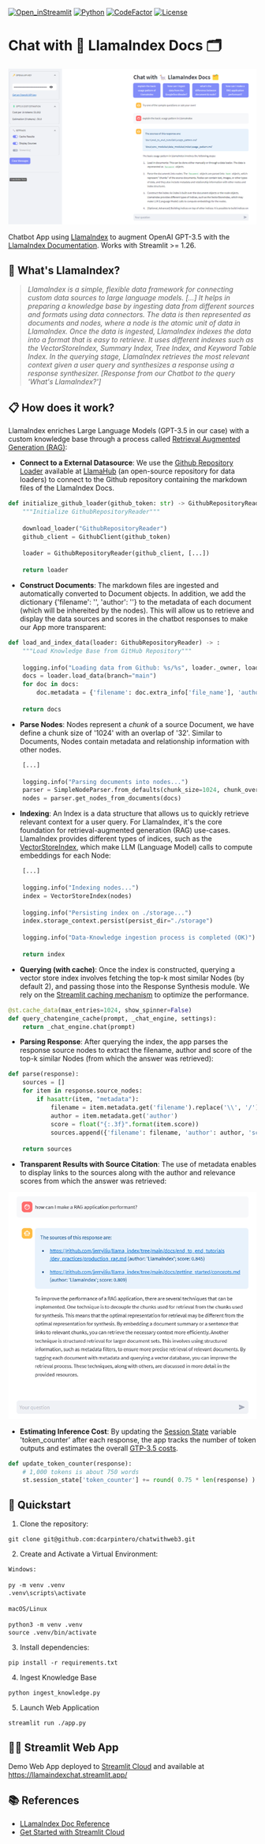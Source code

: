 [![Open_inStreamlit](https://img.shields.io/badge/Open%20In-Streamlit-red?logo=Streamlit)](https://llamaindexchat.streamlit.app/)
[![Python](https://img.shields.io/badge/python-%203.8-blue.svg)](https://www.python.org/)
[![CodeFactor](https://www.codefactor.io/repository/github/dcarpintero/llamaindexchat/badge)](https://www.codefactor.io/repository/github/dcarpintero/llamaindexchat)
[![License](https://img.shields.io/badge/license-MIT-green.svg)](https://github.com/dcarpintero/st-newsapi-connector/blob/main/LICENSE)

# Chat with 🦙 LlamaIndex Docs 🗂️

<p align="center">
  <img src="./assets/llamaindexchat.png">
</p>

Chatbot App using [LlamaIndex](https://www.llamaindex.ai/) to augment OpenAI GPT-3.5 with the [LlamaIndex Documentation](https://gpt-index.readthedocs.io/en/latest/index.html). Works with Streamlit >= 1.26. 

## 🦙 What's LlamaIndex?

> *LlamaIndex is a simple, flexible data framework for connecting custom data sources to large language models. [...] It helps in preparing a knowledge base by ingesting data from different sources and formats using data connectors. The data is then represented as documents and nodes, where a node is the atomic unit of data in LlamaIndex. Once the data is ingested, LlamaIndex indexes the data into a format that is easy to retrieve. It uses different indexes such as the VectorStoreIndex, Summary Index, Tree Index, and Keyword Table Index. In the querying stage, LlamaIndex retrieves the most relevant context given a user query and synthesizes a response using a response synthesizer. [Response from our Chatbot to the query 'What's LlamaIndex?']*

## 📋 How does it work?

LlamaIndex enriches Large Language Models (GPT-3.5 in our case) with a custom knowledge base through a process called [Retrieval Augmented Generation (RAG)](https://research.ibm.com/blog/retrieval-augmented-generation-RAG):

- **Connect to a External Datasource**: We use the [Github Repository Loader](https://llamahub.ai/l/github_repo) available at [LlamaHub](https://llamahub.ai/) (an open-source repository for data loaders) to connect to the Github repository containing the markdown files of the LlamaIndex Docs.

```python
def initialize_github_loader(github_token: str) -> GithubRepositoryReader:
    """Initialize GithubRepositoryReader"""	

    download_loader("GithubRepositoryReader")
    github_client = GithubClient(github_token)

    loader = GithubRepositoryReader(github_client, [...])

    return loader
```

- **Construct Documents**: The markdown files are ingested and automatically converted to Document objects. In addition, we add the dictionary {'filename': '', 'author': ''} to the metadata of each document (which will be inhereited by the nodes). This will allow us to retrieve and display the data sources and scores in the chatbot responses to make our App more transparent:

```python
def load_and_index_data(loader: GithubRepositoryReader) -> :
    """Load Knowledge Base from GitHub Repository"""

    logging.info("Loading data from Github: %s/%s", loader._owner, loader._repo)
    docs = loader.load_data(branch="main")
    for doc in docs:
        doc.metadata = {'filename': doc.extra_info['file_name'], 'author': "LlamaIndex"}
        
    return docs
```

- **Parse Nodes**: Nodes represent a *chunk* of a source Document, we have define a chunk size of '1024' with an overlap of '32'. Similar to Documents, Nodes contain metadata and relationship information with other nodes.
```python
    [...]

    logging.info("Parsing documents into nodes...")
    parser = SimpleNodeParser.from_defaults(chunk_size=1024, chunk_overlap=32)
    nodes = parser.get_nodes_from_documents(docs)
```

- **Indexing**: An Index is a data structure that allows us to quickly retrieve relevant context for a user query. For LlamaIndex, it's the core foundation for retrieval-augmented generation (RAG) use-cases. LlamaIndex provides different types of indices, such as the [VectorStoreIndex](https://gpt-index.readthedocs.io/en/latest/core_modules/data_modules/index/index_guide.html), which make LLM (Language Model) calls to compute embeddings for each Node:

```python
    [...]

    logging.info("Indexing nodes...")
    index = VectorStoreIndex(nodes)

    logging.info("Persisting index on ./storage...")
    index.storage_context.persist(persist_dir="./storage")
        
    logging.info("Data-Knowledge ingestion process is completed (OK)")

    return index
```

- **Querying (with cache)**: Once the index is constructed, querying a vector store index involves fetching the top-k most similar Nodes (by default 2), and passing those into the Response Synthesis module. We rely on the [Streamlit caching mechanism](https://docs.streamlit.io/library/advanced-features/caching) to optimize the performance.

```python
@st.cache_data(max_entries=1024, show_spinner=False)
def query_chatengine_cache(prompt, _chat_engine, settings):
    return _chat_engine.chat(prompt)
```

- **Parsing Response**: After querying the index, the app parses the response source nodes to extract the filename, author and score of the top-k similar Nodes (from which the answer was retrieved):

```python
def parse(response):
    sources = []
    for item in response.source_nodes:
        if hasattr(item, "metadata"):
            filename = item.metadata.get('filename').replace('\\', '/')
            author = item.metadata.get('author')
            score = float("{:.3f}".format(item.score))
            sources.append({'filename': filename, 'author': author, 'score': score})
    
    return sources
```

- **Transparent Results with Source Citation**: The use of metadata enables to display links to the sources along with the author and relevance scores from which the answer was retrieved:

<p align="center">
  <img src="./assets/sourcecitation.png">
</p>


- **Estimating Inference Cost**: By updating the [Session State](https://docs.streamlit.io/library/api-reference/session-state) variable 'token_counter' after each response, the app tracks the number of token outputs and estimates the overall [GTP-3.5 costs](https://openai.com/pricing). 

```python
def update_token_counter(response):
    # 1,000 tokens is about 750 words
    st.session_state['token_counter'] += round( 0.75 * len(response) )
```


## 🚀 Quickstart

1. Clone the repository:
```
git clone git@github.com:dcarpintero/chatwithweb3.git
```

2. Create and Activate a Virtual Environment:

```
Windows:

py -m venv .venv
.venv\scripts\activate

macOS/Linux

python3 -m venv .venv
source .venv/bin/activate
```

3. Install dependencies:

```
pip install -r requirements.txt
```

4. Ingest Knowledge Base
```
python ingest_knowledge.py
```

5. Launch Web Application

```
streamlit run ./app.py
```

## 👩‍💻 Streamlit Web App

Demo Web App deployed to [Streamlit Cloud](https://streamlit.io/cloud) and available at https://llamaindexchat.streamlit.app/ 

## 📚 References

- [LLamaIndex Doc Reference](https://gpt-index.readthedocs.io/en/latest/index.html)
- [Get Started with Streamlit Cloud](https://docs.streamlit.io/streamlit-community-cloud/get-started)
